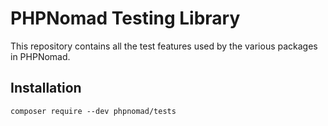 # PHPNomad Testing Library

This repository contains all the test features used by the various packages in PHPNomad.

## Installation

`composer require --dev phpnomad/tests`
